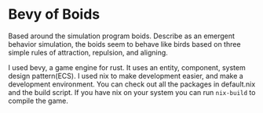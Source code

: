 # Bevy of Boids
Based around the simulation program boids. Describe as an emergent behavior simulation, the boids seem to behave like birds based on three simple rules of attraction, repulsion, and aligning.

I used bevy, a game engine for rust. It uses an entity, component, system design pattern(ECS). 
I used nix to make development easier, and make a development environment. You can check out all the packages in default.nix and the build script. If you have nix on your system you can run `nix-build` to compile the game.
